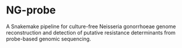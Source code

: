 # NG-probe
A Snakemake pipeline for culture-free Neisseria gonorrhoeae genome reconstruction and detection of putative resistance determinants from probe-based genomic sequencing.
